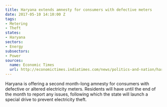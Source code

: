 ```yaml
---
title: Haryana extends amnesty for consumers with defective meters
date: 2017-05-10 14:10:00 Z
tags:
- Metering
- Theft
states:
- Haryana
sectors:
- Energy
subsectors:
- Power
sources:
  name: Economic Times
  url: http://economictimes.indiatimes.com/news/politics-and-nation/haryana-cm-launches-vds-for-power-consumers/articleshow/58480491.cms
---
```


Haryana is offering a second month-long amnesty for consumers with defective or altered electricity meters.  Residents will have until the end of the month to report any issues, following which the state will launch a special drive to prevent electricity theft.